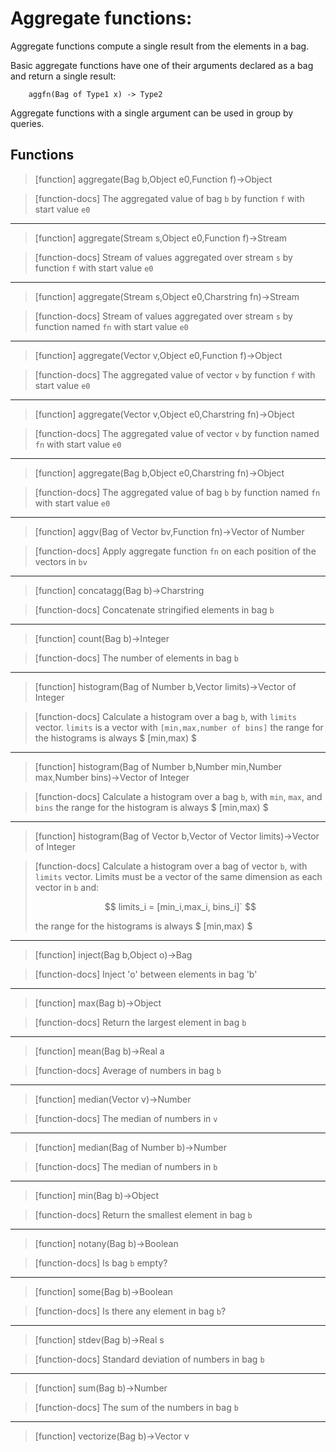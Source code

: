 # Aggregate functions:
Aggregate functions compute a single result from the elements in a
bag.

Basic aggregate functions have one of their arguments declared as a bag
and return a single result:

```
    aggfn(Bag of Type1 x) -> Type2
```

Aggregate functions with a single argument can be used in group by queries.

## Functions

> [function]
> aggregate(Bag b,Object e0,Function f)->Object

> [function-docs]
> The aggregated value of bag `b` by function `f` with start value `e0` 



___

> [function]
> aggregate(Stream s,Object e0,Function f)->Stream

> [function-docs]
> Stream of values aggregated over stream `s` by function `f` with 
>      start value `e0` 



___

> [function]
> aggregate(Stream s,Object e0,Charstring fn)->Stream

> [function-docs]
> Stream of values aggregated over stream `s` by function named `fn` 
>      with start value `e0` 



___

> [function]
> aggregate(Vector v,Object e0,Function f)->Object

> [function-docs]
> The aggregated value of vector `v` by function `f` with start value `e0` 



___

> [function]
> aggregate(Vector v,Object e0,Charstring fn)->Object

> [function-docs]
> The aggregated value of vector `v` by function named `fn` 
>      with start value `e0` 



___

> [function]
> aggregate(Bag b,Object e0,Charstring fn)->Object

> [function-docs]
> The aggregated value of bag `b` by function named `fn` 
>      with start value `e0` 



___

> [function]
> aggv(Bag of Vector bv,Function fn)->Vector of Number

> [function-docs]
> Apply aggregate function `fn` on each position of the vectors in `bv` 



___

> [function]
> concatagg(Bag b)->Charstring

> [function-docs]
> Concatenate stringified elements in bag `b` 



___

> [function]
> count(Bag b)->Integer

> [function-docs]
> The number of elements in bag `b` 



___

> [function]
> histogram(Bag of Number b,Vector limits)->Vector of Integer

> [function-docs]
> Calculate a histogram over a bag `b`, with `limits` vector.
>   `limits` is a vector with `[min,max,number of bins]` 
>   the range for the histograms is always $ [min,max) $ 



___

> [function]
> histogram(Bag of Number b,Number min,Number max,Number bins)->Vector of Integer

> [function-docs]
> Calculate a histogram over a bag `b`, with `min`, `max`, and `bins`
>   the range for the histogram is always $ [min,max) $ 



___

> [function]
> histogram(Bag of Vector b,Vector of Vector limits)->Vector of Integer

> [function-docs]
> Calculate a histogram over a bag of vector `b`, with `limits` vector.
>   Limits must be a vector of the same dimension as each vector in `b` and:
>   
>   $$
>   limits_i = [min_i,max_i, bins_i]`
>   $$
> 
>   the range for the histograms is always $ [min,max) $ 



___

> [function]
> inject(Bag b,Object o)->Bag

> [function-docs]
> Inject 'o' between elements in bag 'b' 



___

> [function]
> max(Bag b)->Object

> [function-docs]
> Return the largest element in bag `b` 



___

> [function]
> mean(Bag b)->Real a

> [function-docs]
> Average of numbers in bag `b` 



___

> [function]
> median(Vector v)->Number

> [function-docs]
> The median of numbers in `v` 



___

> [function]
> median(Bag of Number b)->Number

> [function-docs]
> The median of numbers in `b` 



___

> [function]
> min(Bag b)->Object

> [function-docs]
> Return the smallest element in bag `b` 



___

> [function]
> notany(Bag b)->Boolean

> [function-docs]
> Is bag `b` empty? 



___

> [function]
> some(Bag b)->Boolean

> [function-docs]
> Is there any element in bag `b`? 



___

> [function]
> stdev(Bag b)->Real s

> [function-docs]
> Standard deviation of numbers in bag `b` 



___

> [function]
> sum(Bag b)->Number

> [function-docs]
> The sum of the numbers in bag `b` 



___

> [function]
> vectorize(Bag b)->Vector v


